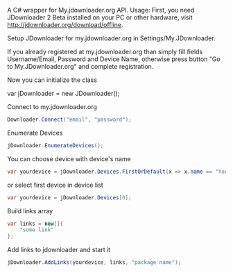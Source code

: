 A C# wrapper for My.jdownloader.org API.
Usage:
First, you need JDownloader 2 Beta installed on your PC or other hardware, visit http://jdownloader.org/download/offline.

Setup JDownloader for my.jdownloader.org in Settings/My.JDownloader.

If you already registered at my.jdownloader.org than simply fill fields Username/Email, Password and Device Name, otherwise press button "Go to My.JDownloader.org" and complete registration.

Now you can initialize the class

var jDownloader = new JDownloader();

Connect to my.jdownloader.org
```C#
Downloader.Connect("email", "password");
```
Enumerate Devices
```C#
jDownloader.EnumerateDevices();
```
You can choose device with device's name
```C#
var yourdevice = jDownloader.Devices.FirstOrDefault(x => x.name == "Your device's name");
```
or select first device in device list
```C#
var yourdevice = jDownloader.Devices[0];
```
Build links array
```C#
var links = new[]{
	"some link"
};
```
Add links to jdownloader and start it
```C#
jDownloader.AddLinks(yourdevice, links, "package name");
```
